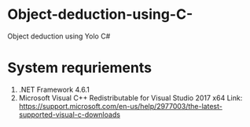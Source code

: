 # Object-deduction-using-C-
Object deduction using Yolo C#

# System requriements
1. .NET Framework 4.6.1
2. Microsoft Visual C++ Redistributable for Visual Studio 2017 x64 Link: <https://support.microsoft.com/en-us/help/2977003/the-latest-supported-visual-c-downloads>
